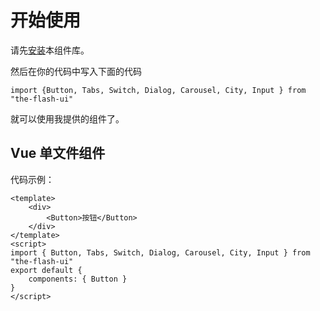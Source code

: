# 开始使用

请先[安装](#/doc/install)本组件库。

然后在你的代码中写入下面的代码

```
import {Button, Tabs, Switch, Dialog, Carousel, City, Input } from "the-flash-ui"
```

就可以使用我提供的组件了。

## Vue 单文件组件

代码示例：

```
<template>
    <div>
        <Button>按钮</Button>
    </div>
</template>
<script>
import { Button, Tabs, Switch, Dialog, Carousel, City, Input } from "the-flash-ui"
export default {
    components: { Button }
}
</script>
```

